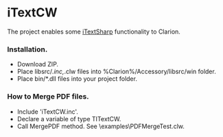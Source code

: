 # iTextCW

The project enables some [iTextSharp](https://github.com/itext/itextsharp) functionality to Clarion.

### Installation.
- Download ZIP.
- Place libsrc/*.inc,*.clw files into %Clarion%/Accessory/libsrc/win folder.
- Place bin/*.dll files into your project folder.

### How to Merge PDF files.
- Include 'iTextCW.inc'.
- Declare a variable of type TITextCW.
- Call MergePDF method.
See \examples\PDFMergeTest.clw.

